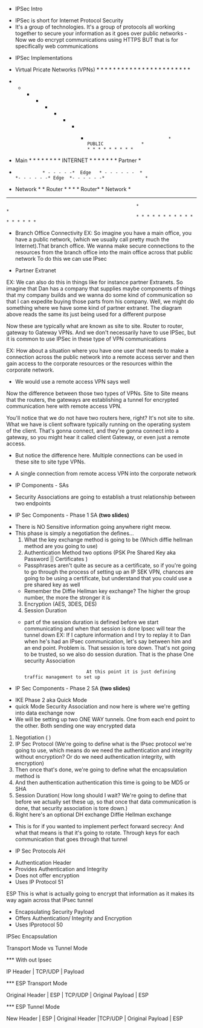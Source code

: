 


* IPSec Intro
- IPSec is short for Internet Protocol Security 
- It's a group of technologies. It's a group of protocols all working together to secure your information as it goes over public networks - Now we do encrypt communications using HTTPS BUT that is for specifically web communications

* IPSec Implementations
- Virtual Pricate Networks (VPNs)
                                                    * * * * * * * * * * * * * * * * * 
                                                    *                               *
                                                    *                               *
                                                    *                               *                                
* * * * * * * * *                                   *           PUBLIC              *                               * * * * * * * * *
*  Main         *          * * * * * *              *           INTERNET            *           * * * * *           * Partner       *
*               * - - - - -*  Edge   * - - - - - -  *                               *- - - - - -* Edge  *- - - - - -*               *
*  Network      *          *  Router *              *                               *           * Router*           * Network       *
* * * * * * * * *          * * * * * *              *                               *           * * * * *           * * * * * * * * * 
                                                    *                               *
                                                    * * * * * * * * * * * * * * * * * 




- Branch Office Connectivity
EX: So imagine you have a main office, you have a public network, (which we usually call pretty much the Internet).That branch office. We wanna make secure connections to the resources from the branch office into the main office across that public network
To do this we can use IPsec

- Partner Extranet 

EX: We can also do this in things like for instance partner Extranets. So imagine that Dan has a company that supplies maybe components of things that my company builds and we wanna do some kind of communication so that I can expedite buying those parts from his company. Well, we might do something where we have some kind of partner extranet. The diagram above reads the same its just being used for a different purpose

Now these are typically what are known as site to site. Router to router, gateway to Gateway VPNs. And we don't necessarily have to use IPSec, but it is common to use IPSec in these type of VPN communications

EX: How about a situation where you have one user that needs to make a connection across the public network into a remote access server and then gain access to the corporate resources or the resources within the corporate network.

- We would use a remote access VPN says well


Now the difference between those two types of VPNs. Site to Site means that the routers, the gateways are establishing a tunnel for encrypted communication here with remote access VPN.

You'll notice that we do not have two routers here, right? It's not site to site. What we have is client software typically running on the operating system of the client. That's gonna connect, and they're gonna connect into a gateway, so you might hear it called client Gateway, or even just a remote access. 

- But notice the difference here. Multiple connections can be used in these site to site type VPNs. 

- A single connection from remote access VPN into the corporate network

* IP Components - SAs

- Security Associations are going to establish a trust relationship between two endpoints 



* IP Sec Components - Phase 1 SA **\(two slides\)**
- There is NO Sensitive information going anywhere right meow. 
- This phase is simply a negotiation the defines...
    1. What the key exchange method is going to be (Which diffie hellman method are you going to use)
    2. Authentication Method two options (PSK Pre Shared Key aka Password || Certificates )
    - Passphrases aren't quite as secure as a certificate, so if you're going to go through the process of setting up an IP SEK VPN, chances are going to be using a certificate, but understand that you could use a pre shared key as well
    - Remember the Diffie Hellman key exchange? The higher the group number, the more the stronger it is
    3. Encryption (AES, 3DES, DES)
    4. Session Duration
    - part of the session duration is defined before we start communicating and when that session is done Ipsec will tear the tunnel down
    EX:  If I capture information and I try to replay it to Dan when he's had an IPsec communication, let's say between him and an end point. Problem is. That session is tore down. That's not going to be trusted, so we also do session duration. That is the phase One security Association

                                 At this point it is just defining traffic management to set up 


* IP Sec Components - Phase 2 SA **\(two slides\)**

- IKE Phase 2 aka Quick Mode
- quick Mode Security Association and now here is where we're getting into data exchange now
- We will be setting up two ONE WAY tunnels. One from each end point to the other. Both sending one way encrypted data

1. Negotiation ( )
2. IP Sec Protocol (We're going to define what is the IPsec protocol we're going to use, which means do we need the authentication and integrity without encryption? Or do we need authentication integrity, with encryption)
3. Then once that's done, we're going to define what the encapsulation method is
4. And then authentication authentication this time is going to be MD5 or SHA
5. Session Duration( How long should I wait? We're going to define that before we actually set these up, so that once that data communication is done, that security association is tore down.)
6. Right here's an optional DH exchange Diffie Hellman exchange
- This is for if you wanted to implement perfect forward secrecy: And what that means is that it's going to rotate. Through keys for each communication that goes through that tunnel



* IP Sec Protocols 
AH
- Authentication Header
- Provides Authentication and Integrity 
- Does not offer encryption 
- Uses IP Protocol 51

ESP
This is what is actually going to encrypt that information as it makes its way again across that IPsec tunnel
- Encapsulating Security Payload
- Offers Authentication/ Integrity and Encryption
- Uses IPprotocol 50

IPSec Encapsulation

Transport Mode vs Tunnel Mode

***  With out Ipsec

IP Header   |    TCP/UDP   |  Payload


*** ESP Transport Mode

Original Header | ESP |  TCP/UDP |  Original Payload | ESP


*** ESP Tunnel Mode

New Header | ESP |  Original Header  |TCP/UDP |  Original Payload | ESP






